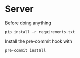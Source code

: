 # Server

Before doing anything

```
pip install -r requirements.txt
```

Install the pre-commit hook with
```
pre-commit install
```
